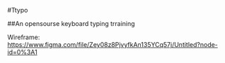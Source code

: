 #Ttypo

##An opensourse keyboard typing trraining

Wireframe: https://www.figma.com/file/Zey08z8PjvyfkAn135YCq57j/Untitled?node-id=0%3A1